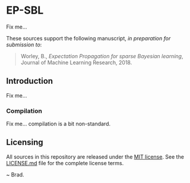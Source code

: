 
# EP-SBL

Fix me...

These sources support the following manuscript, _in preparation for
submission to_:

> Worley, B., _Expectation Propagation for sparse Bayesian learning_,
> Journal of Machine Learning Research, 2018.

## Introduction

Fix me...

### Compilation

Fix me... compilation is a bit non-standard.

## Licensing

All sources in this repository are released under the
[MIT license](https://opensource.org/licenses/MIT). See the
[LICENSE.md](LICENSE.md) file for the complete license terms.

~ Brad.

